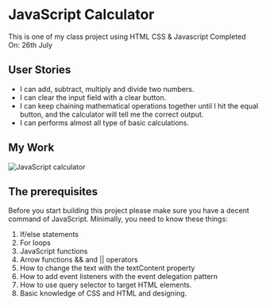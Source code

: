 # JavaScript Calculator

This is one of my class project using HTML CSS & Javascript
Completed On: 26th July  

## User Stories

- I can add, subtract, multiply and divide two numbers.
- I can clear the input field with a clear button.
- I can keep chaining mathematical operations together until I hit the equal button, and the calculator will tell me the correct output.
- I can performs almost all type of basic calculations.

## My Work

![JavaScript calculator](https://github.com/amritanshu-kk/javascript-calculator/blob/master/screenshot.png)

## The prerequisites
Before you start building this project please make sure you have a decent command of JavaScript. Minimally, you need to know these things:

1. If/else statements
2. For loops
3. JavaScript functions
4. Arrow functions
&& and || operators
5. How to change the text with the textContent property
6. How to add event listeners with the event delegation pattern
7. How to use query selector to target HTML elements.
8. Basic knowledge of CSS and HTML and designing.
